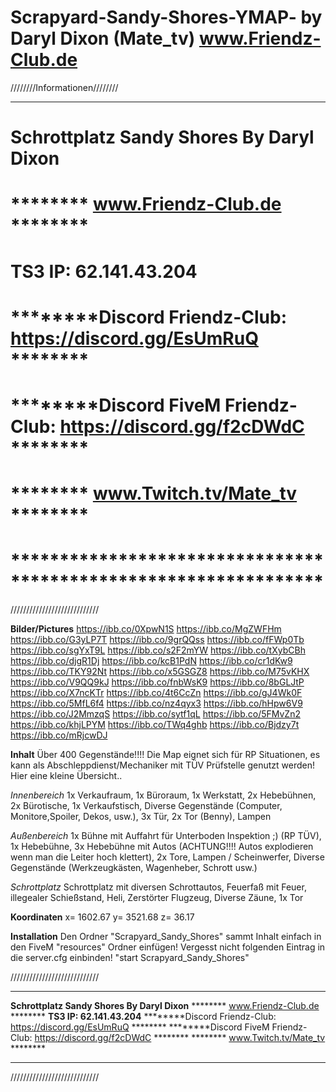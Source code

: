 # Scrapyard-Sandy-Shores-YMAP- by Daryl Dixon (Mate_tv) www.Friendz-Club.de
////////Informationen////////
****************************************************************
# ********Schrottplatz Sandy Shores By Daryl Dixon********
# ******** www.Friendz-Club.de ********
# ********TS3 IP: 62.141.43.204********
# ********Discord Friendz-Club: https://discord.gg/EsUmRuQ ********
# ********Discord FiveM Friendz-Club: https://discord.gg/f2cDWdC ********
# ******** www.Twitch.tv/Mate_tv ********
# ****************************************************************
////////////////////////////

**Bilder/Pictures**
https://ibb.co/0XpwN1S
https://ibb.co/MgZWFHm
https://ibb.co/G3yLP7T
https://ibb.co/9grQQss
https://ibb.co/fFWp0Tb
https://ibb.co/sgYxT9L
https://ibb.co/s2F2mYW
https://ibb.co/tXybCBh
https://ibb.co/djgR1Dj
https://ibb.co/kcB1PdN
https://ibb.co/cr1dKw9
https://ibb.co/TKY92Nt
https://ibb.co/x5GSGZ8
https://ibb.co/M75vKHX
https://ibb.co/V9QQ9kJ
https://ibb.co/fnbWsK9
https://ibb.co/8bGLJtP
https://ibb.co/X7ncKTr
https://ibb.co/4t6CcZn
https://ibb.co/gJ4Wk0F
https://ibb.co/5MfL6f4
https://ibb.co/nz4qyx3
https://ibb.co/hHpw6V9
https://ibb.co/J2MmzqS
https://ibb.co/sytf1qL
https://ibb.co/5FMvZn2
https://ibb.co/khjLPYM
https://ibb.co/TWq4ghb
https://ibb.co/Bjdzy7t
https://ibb.co/mRjcwDJ

**Inhalt**
Über 400 Gegenstände!!!!
Die Map eignet sich für RP Situationen, es kann als Abschleppdienst/Mechaniker mit TÜV Prüfstelle genutzt werden!
Hier eine kleine Übersicht..


*Innenbereich*
1x Verkaufraum,
1x Büroraum,
1x Werkstatt,
2x Hebebühnen,
2x Bürotische,
1x Verkaufstisch,
Diverse Gegenstände (Computer, Monitore,Spoiler, Dekos, usw.),
3x Tür,
2x Tor (Benny),
Lampen

*Außenbereich*
1x Bühne mit Auffahrt für Unterboden Inspektion ;) (RP TÜV),
1x Hebebühne,
3x Hebebühne mit Autos (ACHTUNG!!!! Autos explodieren wenn man die Leiter hoch klettert),
2x Tore,
Lampen / Scheinwerfer,
Diverse Gegenstände (Werkzeugkästen, Wagenheber, Schrott usw.)

*Schrottplatz*
Schrottplatz mit diversen Schrottautos,
Feuerfaß mit Feuer,
illegealer Schießstand,
Heli,
Zerstörter Flugzeug,
Diverse Zäune,
1x Tor

**Koordinaten**
x= 1602.67  y= 3521.68 z= 36.17

**Installation**
Den Ordner "Scrapyard_Sandy_Shores" sammt Inhalt einfach in den FiveM "resources" Ordner einfügen!
Vergesst nicht folgenden Eintrag in die server.cfg einbinden! 
"start Scrapyard_Sandy_Shores"



////////////////////////////
****************************************************************
********Schrottplatz Sandy Shores By Daryl Dixon********
******** www.Friendz-Club.de ********
********TS3 IP: 62.141.43.204********
********Discord Friendz-Club: https://discord.gg/EsUmRuQ ********
********Discord FiveM Friendz-Club: https://discord.gg/f2cDWdC ********
******** www.Twitch.tv/Mate_tv ********
****************************************************************
////////////////////////////

